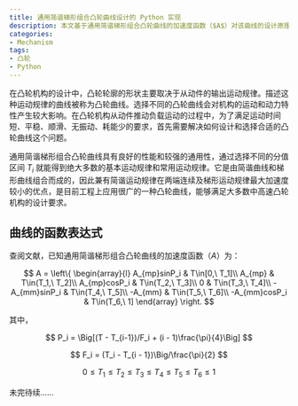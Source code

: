 ```yaml
---
title: 通用简谐梯形组合凸轮曲线设计的 Python 实现
description: 本文基于通用简谐梯形组合凸轮曲线的加速度函数（$A$）对该曲线的设计原理进行探究，建立其速度函数（$V$）、位移函数（$S$）、跃度函数（$J$）、跳度函数（$Q$）的通用表达式，设置边界条件建立方程组并借助 sympy 对方程未知量进行求解，开发出可任意指定 $T_i$ 值并进行凸轮曲线设计的程序，借助 matplotlib 和 numpy 分别绘制出指定了 $T_i$ 值的推程、回程凸轮曲线及完整的凸轮位移运动曲线，并得到曲线特性值。
categories:
- Mechanism
tags:
- 凸轮
- Python
---
```


在凸轮机构的设计中，凸轮轮廓的形状主要取决于从动件的输出运动规律。描述这种运动规律的曲线被称为凸轮曲线。选择不同的凸轮曲线会对机构的运动和动力特性产生较大影响。在凸轮机构从动件推动负载运动的过程中，为了满足运动时间短、平稳、顺滑、无振动、耗能少的要求，首先需要解决如何设计和选择合适的凸轮曲线这个问题。

通用简谐梯形组合凸轮曲线具有良好的性能和较强的通用性，通过选择不同的分值区间 $T_i$ 就能得到绝大多数的基本运动规律和常用运动规律。它是由简谐曲线和梯形曲线组合而成的，因此兼有简谐运动规律在两端连续及梯形运动规律最大加速度较小的优点，是目前工程上应用很广的一种凸轮曲线，能够满足大多数中高速凸轮机构的设计要求。


## 曲线的函数表达式

查阅文献，已知通用简谐梯形组合凸轮曲线的加速度函数（$A$）为：

$$
A = \left\{  
             \begin{array}{l}  
             A_{mp}sinP_i & T\in[0,\ T_1]\\  
             A_{mp} & T\in(T_1,\ T_2]\\  
             A_{mp}cosP_i & T\in(T_2,\ T_3]\\
             0 & T\in(T_3,\ T_4]\\
             -A_{mm}sinP_i & T\in(T_4,\ T_5]\\
             -A_{mm} & T\in(T_5,\ T_6]\\
             -A_{mm}cosP_i & T\in(T_6,\ 1]
             \end{array}  
\right.
$$

其中，

$$
P_i = \Big[(T - T_{i-1})/F_i + (i - 1)\frac{\pi}{4}\Big]
$$

$$
F_i = (T_i - T_{i - 1})\Big/\frac{\pi}{2}
$$

$$
0 \leq T_1 \leq T_2 \leq T_3 \leq T_4 \leq T_5 \leq T_6 \leq 1 
$$

未完待续……
